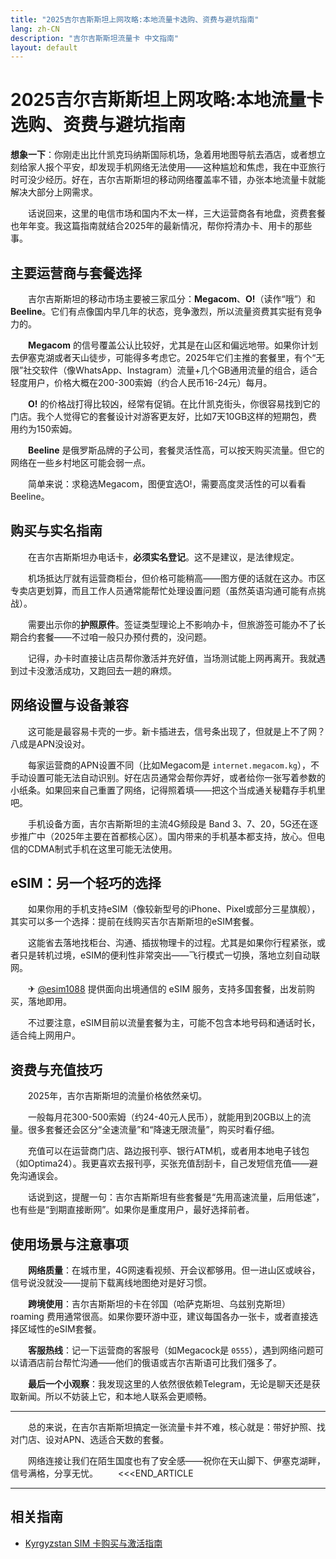 ```yaml
---
title: "2025吉尔吉斯斯坦上网攻略:本地流量卡选购、资费与避坑指南"
lang: zh-CN
description: "吉尔吉斯斯坦流量卡 中文指南"
layout: default
---
```

# 2025吉尔吉斯斯坦上网攻略:本地流量卡选购、资费与避坑指南

**想象一下**：你刚走出比什凯克玛纳斯国际机场，急着用地图导航去酒店，或者想立刻给家人报个平安，却发现手机网络无法使用——这种尴尬和焦虑，我在中亚旅行时可没少经历。好在，吉尔吉斯斯坦的移动网络覆盖率不错，办张本地流量卡就能解决大部分上网需求。

　　话说回来，这里的电信市场和国内不太一样，三大运营商各有地盘，资费套餐也年年变。我这篇指南就结合2025年的最新情况，帮你捋清办卡、用卡的那些事。

## 主要运营商与套餐选择

　　吉尔吉斯斯坦的移动市场主要被三家瓜分：**Megacom**、**O!**（读作“哦”）和 **Beeline**。它们有点像国内早几年的状态，竞争激烈，所以流量资费其实挺有竞争力的。

　　**Megacom** 的信号覆盖公认比较好，尤其是在山区和偏远地带。如果你计划去伊塞克湖或者天山徒步，可能得多考虑它。2025年它们主推的套餐里，有个“无限”社交软件（像WhatsApp、Instagram）流量+几个GB通用流量的组合，适合轻度用户，价格大概在200-300索姆（约合人民币16-24元）每月。

　　**O!** 的价格战打得比较凶，经常有促销。在比什凯克街头，你很容易找到它的门店。我个人觉得它的套餐设计对游客更友好，比如7天10GB这样的短期包，费用约为150索姆。

　　**Beeline** 是俄罗斯品牌的子公司，套餐灵活性高，可以按天购买流量。但它的网络在一些乡村地区可能会弱一点。

　　简单来说：求稳选Megacom，图便宜选O!，需要高度灵活性的可以看看Beeline。

## 购买与实名指南

　　在吉尔吉斯斯坦办电话卡，**必须实名登记**。这不是建议，是法律规定。

　　机场抵达厅就有运营商柜台，但价格可能稍高——图方便的话就在这办。市区专卖店更划算，而且工作人员通常能帮忙处理设置问题（虽然英语沟通可能有点挑战）。

　　需要出示你的**护照原件**。签证类型理论上不影响办卡，但旅游签可能办不了长期合约套餐——不过咱一般只办预付费的，没问题。

　　记得，办卡时直接让店员帮你激活并充好值，当场测试能上网再离开。我就遇到过卡没激活成功，又跑回去一趟的麻烦。

## 网络设置与设备兼容

　　这可能是最容易卡壳的一步。新卡插进去，信号条出现了，但就是上不了网？八成是APN没设对。

　　每家运营商的APN设置不同（比如Megacom是 `internet.megacom.kg`），不手动设置可能无法自动识别。好在店员通常会帮你弄好，或者给你一张写着参数的小纸条。如果回来自己重置了网络，记得照着填——把这个当成通关秘籍存手机里吧。

　　手机设备方面，吉尔吉斯斯坦的主流4G频段是 Band 3、7、20，5G还在逐步推广中（2025年主要在首都核心区）。国内带来的手机基本都支持，放心。但电信的CDMA制式手机在这里可能无法使用。

## eSIM：另一个轻巧的选择

　　如果你用的手机支持eSIM（像较新型号的iPhone、Pixel或部分三星旗舰），其实可以多一个选择：提前在线购买吉尔吉斯斯坦的eSIM套餐。

　　这能省去落地找柜台、沟通、插拔物理卡的过程。尤其是如果你行程紧张，或者只是转机过境，eSIM的便利性非常突出——飞行模式一切换，落地立刻自动联网。

　　✈ [@esim1088](https://t.me/s/esim1088) 提供面向出境通信的 eSIM 服务，支持多国套餐，出发前购买，落地即用。

　　不过要注意，eSIM目前以流量套餐为主，可能不包含本地号码和通话时长，适合纯上网用户。

## 资费与充值技巧

　　2025年，吉尔吉斯斯坦的流量价格依然亲切。

　　一般每月花300-500索姆（约24-40元人民币），就能用到20GB以上的流量。很多套餐还会区分“全速流量”和“降速无限流量”，购买时看仔细。

　　充值可以在运营商门店、路边报刊亭、银行ATM机，或者用本地电子钱包（如Optima24）。我更喜欢去报刊亭，买张充值刮刮卡，自己发短信充值——避免沟通误会。

　　话说到这，提醒一句：吉尔吉斯斯坦有些套餐是“先用高速流量，后用低速”，也有些是“到期直接断网”。如果你是重度用户，最好选择前者。

## 使用场景与注意事项

　　**网络质量**：在城市里，4G网速看视频、开会议都够用。但一进山区或峡谷，信号说没就没——提前下载离线地图绝对是好习惯。

　　**跨境使用**：吉尔吉斯斯坦的卡在邻国（哈萨克斯坦、乌兹别克斯坦） roaming 费用通常很高。如果你要环游中亚，建议每国各办一张卡，或者直接选择区域性的eSIM套餐。

　　**客服热线**：记一下运营商的客服号（如Megacock是 `0555`），遇到网络问题可以请酒店前台帮忙沟通——他们的俄语或吉尔吉斯语可比我们强多了。

　　**最后一个小观察**：我发现这里的人依然很依赖Telegram，无论是聊天还是获取新闻。所以不妨装上它，和本地人联系会更顺畅。

---

　　总的来说，在吉尔吉斯斯坦搞定一张流量卡并不难，核心就是：带好护照、找对门店、设对APN、选适合天数的套餐。

　　网络连接让我们在陌生国度也有了安全感——祝你在天山脚下、伊塞克湖畔，信号满格，分享无忧。
　　<<<END_ARTICLE

<!-- crosslink -->
---

## 相关指南

- [Kyrgyzstan SIM 卡购买与激活指南](https://faciylike.github.io/kyrgyzstan-sim-guides)
